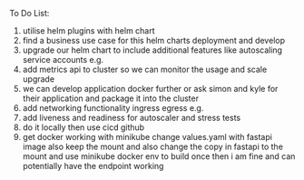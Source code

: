 To Do List:
1. utilise helm plugins with helm chart
2. find a business use case for this helm charts deployment and develop
3. upgrade our helm chart to include additional features like autoscaling service accounts e.g. 
4. add metrics api to cluster so we can monitor the usage and scale upgrade
5. we can develop application docker further or ask simon and kyle for their application and package it into the cluster
6. add networking functionality ingress egress e.g.
7. add liveness and readiness for autoscaler and stress tests
8. do it locally then use cicd github 
9. get docker working with minikube change values.yaml with fastapi image also keep the mount and also change the copy in fastapi to the mount and use minikube docker env to build once then i am fine and can potentially have the endpoint working